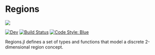 # Regions

[![][action-img]][action-url]

[![Dev](https://img.shields.io/badge/docs-dev-blue.svg)](https://schrpe.github.io/Regions.jl/dev)
[![Build Status](https://github.com/schrpe/Regions.jl/actions/workflows/Test/badge.svg)](https://github.com/schrpe/Regions.jl/actions)
[![Code Style: Blue](https://img.shields.io/badge/code%20style-blue-4495d1.svg)](https://github.com/invenia/BlueStyle)

Regions.jl defines a set of types and functions that model a discrete 2-dimensional region concept.

[action-img]: https://github.com/schrpe/Regions.jl/workflows/Unit%20test/badge.svg
[action-url]: https://github.com/schrpe/Regions.jl/actions
